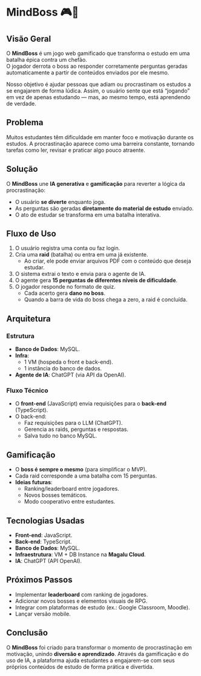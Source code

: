 # MindBoss 🎮🧠

## Visão Geral
O **MindBoss** é um jogo web gamificado que transforma o estudo em uma batalha épica contra um chefão.  
O jogador derrota o boss ao responder corretamente perguntas geradas automaticamente a partir de conteúdos enviados por ele mesmo.  

Nosso objetivo é ajudar pessoas que adiam ou procrastinam os estudos a se engajarem de forma lúdica. Assim, o usuário sente que está “jogando” em vez de apenas estudando — mas, ao mesmo tempo, está aprendendo de verdade.


## Problema  
Muitos estudantes têm dificuldade em manter foco e motivação durante os estudos. A procrastinação aparece como uma barreira constante, tornando tarefas como ler, revisar e praticar algo pouco atraente.  


## Solução  
O **MindBoss** une **IA generativa** e **gamificação** para reverter a lógica da procrastinação:  
- O usuário **se diverte** enquanto joga.  
- As perguntas são geradas **diretamente do material de estudo** enviado.  
- O ato de estudar se transforma em uma batalha interativa.  


## Fluxo de Uso  
1. O usuário registra uma conta ou faz login.  
2. Cria uma **raid** (batalha) ou entra em uma já existente.  
   - Ao criar, ele pode enviar arquivos PDF com o conteúdo que deseja estudar.  
3. O sistema extrai o texto e envia para o agente de IA.  
4. O agente gera **15 perguntas de diferentes níveis de dificuldade**.  
5. O jogador responde no formato de quiz.  
   - Cada acerto gera **dano no boss**.  
   - Quando a barra de vida do boss chega a zero, a raid é concluída.  


## Arquitetura  

### Estrutura  
- **Banco de Dados**: MySQL.  
- **Infra**:  
  - 1 VM (hospeda o front e back-end).  
  - 1 instância do banco de dados.  
- **Agente de IA**: ChatGPT (via API da OpenAI).  

### Fluxo Técnico  
- O **front-end** (JavaScript) envia requisições para o **back-end** (TypeScript).  
- O back-end:  
  - Faz requisições para o LLM (ChatGPT).  
  - Gerencia as raids, perguntas e respostas.  
  - Salva tudo no banco MySQL.  


## Gamificação  
- O **boss é sempre o mesmo** (para simplificar o MVP).  
- Cada raid corresponde a uma batalha com 15 perguntas.  
- **Ideias futuras**:  
  - Ranking/leaderboard entre jogadores.  
  - Novos bosses temáticos.  
  - Modo cooperativo entre estudantes.  


## Tecnologias Usadas  
- **Front-end**: JavaScript.  
- **Back-end**: TypeScript.  
- **Banco de Dados**: MySQL.  
- **Infraestrutura**: VM + DB Instance na **Magalu Cloud**.  
- **IA**: ChatGPT (API OpenAI).  


## Próximos Passos  
- Implementar **leaderboard** com ranking de jogadores.  
- Adicionar novos bosses e elementos visuais de RPG.  
- Integrar com plataformas de estudo (ex.: Google Classroom, Moodle).  
- Lançar versão mobile.  


## Conclusão  
O **MindBoss** foi criado para transformar o momento de procrastinação em motivação, unindo **diversão e aprendizado**. Através da gamificação e do uso de IA, a plataforma ajuda estudantes a engajarem-se com seus próprios conteúdos de estudo de forma prática e divertida.  
